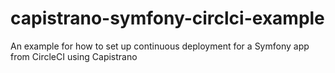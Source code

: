 # capistrano-symfony-circlci-example
An example for how to set up continuous deployment for a Symfony app from CircleCI using Capistrano
